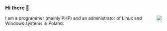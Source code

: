 ### Hi there 👋

<img align='right' src="https://github-readme-stats.vercel.app/api?username=namiltd&show_icons=true">

I am a programmer (mainly PHP) and an administrator of Linux and Windows systems in Poland.

<!--
**namiltd/namiltd** is a ✨ _special_ ✨ repository because its `README.md` (this file) appears on your GitHub profile.

Here are some ideas to get you started:

- 🔭 I’m currently working on ...
- 🌱 I’m currently learning ...
- 👯 I’m looking to collaborate on ...
- 🤔 I’m looking for help with ...
- 💬 Ask me about ...
- 📫 How to reach me: ...
- 😄 Pronouns: ...
- ⚡ Fun fact: ...
-->
